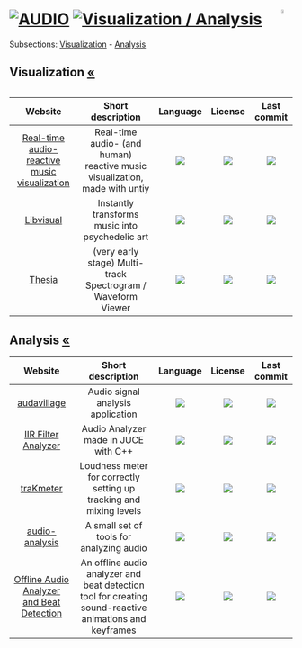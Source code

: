 # [![AUDIO](https://flat.badgen.net/badge/HyMPS/AUDIO/green?scale=1.8)](https://github.com/forart/HyMPS#-1 "AUDIO resources") [![Visualization / Analysis](https://flat.badgen.net/badge/HyMPS/Visualization-Analysis/blue?scale=1.8&label=)](https://github.com/forart/HyMPS/tree/main#visualization--analysis "Visualization/ Analysis") <img align="right" alt="WIP" src="https://user-images.githubusercontent.com/171307/210726270-adc28ba9-dada-42cf-b53e-b01d03e3dca7.png" width="4%" />

Subsections: [Visualization](#visualization-) - [Analysis](#analysis-)

## Visualization [«](visuanalysis.md#--)
|Website|Short description|Language|License|Last commit|
|:-:|:-:|:-:|:-:|:-:|
|[Real-time audio-reactive music visualization](https://github.com/brogli/realtime-audioreactive-music-visualization#readme)|Real-time audio- (and human) reactive music visualization, made with untiy|[![](https://img.shields.io/github/languages/top/brogli/realtime-audioreactive-music-visualization?color=pink&style=flat-square)](https://github.com/brogli/realtime-audioreactive-music-visualization/graphs/contributors)|[![](https://flat.badgen.net/github/license/brogli/realtime-audioreactive-music-visualization?label=)](https://github.com/brogli/realtime-audioreactive-music-visualization/blob/master/LICENSE)|[![](https://flat.badgen.net/github/last-commit/brogli/realtime-audioreactive-music-visualization?label=)](https://github.com/brogli/realtime-audioreactive-music-visualization/graphs/code-frequency)|
|[Libvisual](http://libvisual.org/)|Instantly transforms music into psychedelic art|[![](https://img.shields.io/github/languages/top/Libvisual/libvisual?color=pink&style=flat-square)](https://github.com/Libvisual/libvisual/graphs/contributors)|[![](https://flat.badgen.net/github/license/Libvisual/libvisual?label=)](https://github.com/Libvisual/libvisual/blob/master/LICENSE)|[![](https://flat.badgen.net/github/last-commit/Libvisual/libvisual?label=)](https://github.com/Libvisual/libvisual/graphs/code-frequency)|
|[Thesia](https://github.com/Sytronik/thesia#readme)|(very early stage) Multi-track Spectrogram / Waveform Viewer|[![](https://img.shields.io/github/languages/top/Sytronik/thesia?color=pink&style=flat-square)](https://github.com/Sytronik/thesia/graphs/contributors)|[![](https://flat.badgen.net/github/license/Sytronik/thesia?label=)](https://github.com/Sytronik/thesia/blob/master/LICENSE)|[![](https://flat.badgen.net/github/last-commit/Sytronik/thesia?label=)](https://github.com/Sytronik/thesia/graphs/code-frequency)|

## Analysis [«](visuanalysis.md#--)
|Website|Short description|Language|License|Last commit|
|:-:|:-:|:-:|:-:|:-:|
|[audavillage](https://github.com/zh-qs/audavillage#readme)|Audio signal analysis application|[![](https://img.shields.io/github/languages/top/zh-qs/audavillage?color=pink&style=flat-square)](https://github.com/zh-qs/audavillage/graphs/contributors)|[![](https://flat.badgen.net/github/license/zh-qs/audavillage?label=)](https://github.com/zh-qs/audavillage/blob/master/LICENSE)|[![](https://flat.badgen.net/github/last-commit/zh-qs/audavillage?label=)](https://github.com/zh-qs/audavillage/graphs/code-frequency)|
|[IIR Filter Analyzer](https://github.com/JREWeav/FilterVisualization#readme)|Audio Analyzer made in JUCE with C++|[![](https://img.shields.io/github/languages/top/JREWeav/FilterVisualization?color=pink&style=flat-square)](https://github.com/JREWeav/FilterVisualization/graphs/contributors)|[![](https://flat.badgen.net/github/license/JREWeav/FilterVisualization?label=)](https://github.com/JREWeav/FilterVisualization/blob/master/LICENSE)|[![](https://flat.badgen.net/github/last-commit/JREWeav/FilterVisualization?label=)](https://github.com/JREWeav/FilterVisualization/graphs/code-frequency)|
|[traKmeter](https://github.com/mzuther/traKmeter#readme)|Loudness meter for correctly setting up tracking and mixing levels|[![](https://img.shields.io/github/languages/top/mzuther/traKmeter?color=pink&style=flat-square)](https://github.com/mzuther/traKmeter/graphs/contributors)|[![](https://flat.badgen.net/github/license/mzuther/traKmeter?label=)](https://github.com/mzuther/traKmeter/blob/master/LICENSE)|[![](https://flat.badgen.net/github/last-commit/mzuther/traKmeter?label=)](https://github.com/mzuther/traKmeter/graphs/code-frequency)|
|[audio-analysis](https://github.com/jeeshofone/audio-analysis#readme)|A small set of tools for analyzing audio|[![](https://img.shields.io/github/languages/top/jeeshofone/audio-analysis?color=pink&style=flat-square)](https://github.com/jeeshofone/audio-analysis/graphs/contributors)|[![](https://flat.badgen.net/github/license/jeeshofone/audio-analysis?label=)](https://github.com/jeeshofone/audio-analysis/blob/master/LICENSE)|[![](https://flat.badgen.net/github/last-commit/jeeshofone/audio-analysis?label=)](https://github.com/jeeshofone/audio-analysis/graphs/code-frequency)|
|[Offline Audio Analyzer and Beat Detection](https://github.com/kessoning/Audio-Offline-Analysis#readme)|An offline audio analyzer and beat detection tool for creating sound-reactive animations and keyframes|[![](https://img.shields.io/github/languages/top/kessoning/Audio-Offline-Analysis?color=pink&style=flat-square)](https://github.com/kessoning/Audio-Offline-Analysis/graphs/contributors)|[![](https://flat.badgen.net/github/license/kessoning/Audio-Offline-Analysis?label=)](https://github.com/kessoning/Audio-Offline-Analysis/blob/master/LICENSE)|[![](https://flat.badgen.net/github/last-commit/kessoning/Audio-Offline-Analysis?label=)](https://github.com/kessoning/Audio-Offline-Analysis/graphs/code-frequency)|

